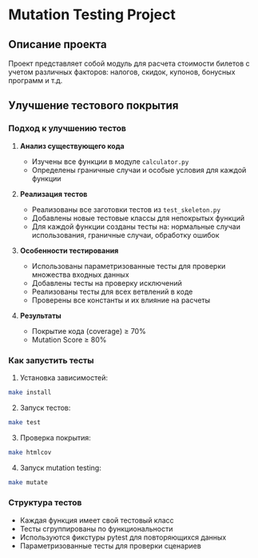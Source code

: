 # Mutation Testing Project

## Описание проекта
Проект представляет собой модуль для расчета стоимости билетов с учетом различных факторов: налогов, скидок, купонов, бонусных программ и т.д.

## Улучшение тестового покрытия

### Подход к улучшению тестов
1. **Анализ существующего кода**
   - Изучены все функции в модуле `calculator.py`
   - Определены граничные случаи и особые условия для каждой функции

2. **Реализация тестов**
   - Реализованы все заготовки тестов из `test_skeleton.py`
   - Добавлены новые тестовые классы для непокрытых функций
   - Для каждой функции созданы тесты на: нормальные случаи использования, граничные случаи, обработку ошибок

3. **Особенности тестирования**
   - Использованы параметризованные тесты для проверки множества входных данных
   - Добавлены тесты на проверку исключений
   - Реализованы тесты для всех ветвлений в коде
   - Проверены все константы и их влияние на расчеты

4. **Результаты**
   - Покрытие кода (coverage) ≥ 70%
   - Mutation Score ≥ 80%

### Как запустить тесты
1. Установка зависимостей:
```bash
make install
```

2. Запуск тестов:
```bash
make test
```

3. Проверка покрытия:
```bash
make htmlcov
```

4. Запуск mutation testing:
```bash
make mutate
```

### Структура тестов
- Каждая функция имеет свой тестовый класс
- Тесты сгруппированы по функциональности
- Используются фикстуры pytest для повторяющихся данных
- Параметризованные тесты для проверки сценариев